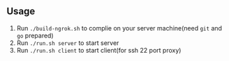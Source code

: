 ## Usage

1. Run `./build-ngrok.sh` to complie on your server machine(need `git` and `go` prepared)
2. Run `./run.sh server` to start server
3. Run `./run.sh client` to start client(for ssh 22 port proxy)
